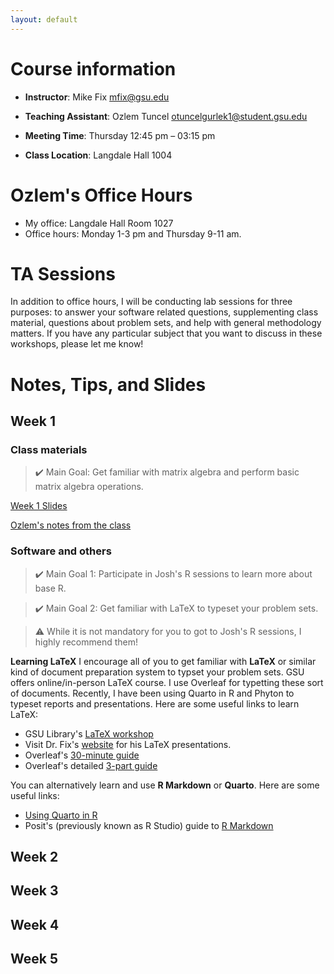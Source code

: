 ```yaml
---
layout: default
---
```


# Course information

- **Instructor**: Mike Fix <mfix@gsu.edu>

- **Teaching Assistant**: Ozlem Tuncel <otuncelgurlek1@student.gsu.edu>

- **Meeting Time**: Thursday 12:45 pm – 03:15 pm

- **Class Location**: Langdale Hall 1004

# Ozlem's Office Hours
- My office: Langdale Hall Room 1027
- Office hours: Monday 1-3 pm and Thursday 9-11 am.

# TA Sessions
In addition to office hours, I will be conducting lab sessions for three purposes: to answer your software related questions, supplementing class material, questions about problem sets, and help with general methodology matters. If you have any particular subject that you want to discuss in these workshops, please let me know!

# Notes, Tips, and Slides

## Week 1

### Class materials 
> ✔️ Main Goal: Get familiar with matrix algebra and perform basic matrix algebra operations.

[Week 1 Slides](docs/01Matrix.pdf)

[Ozlem's notes from the class](https://github.com/ozlemtuncel/pols8810_spring2023/blob/23ad8c13f9192471413c4b4331b23e1ab89f54cc/docs/week1.md)

### Software and others
> ✔️ Main Goal 1: Participate in Josh's R sessions to learn more about base R.

> ✔️ Main Goal 2: Get familiar with LaTeX to typeset your problem sets.

> :warning: While it is not mandatory for you to got to Josh's R sessions, I highly recommend them! 

**Learning LaTeX**
I encourage all of you to get familiar with **LaTeX** or similar kind of document preparation system to typset your problem sets. GSU offers online/in-person LaTeX course. I use Overleaf for typetting these sort of documents. Recently, I have been using Quarto in R and Phyton to typeset reports and presentations. Here are some useful links to learn LaTeX:

- GSU Library's [LaTeX workshop](https://research.library.gsu.edu/latex)
- Visit Dr. Fix's [website](http://michaelfix.gsucreate.org/) for his LaTeX presentations.
- Overleaf's [30-minute guide](https://www.overleaf.com/learn/latex/Learn_LaTeX_in_30_minutes)
- Overleaf's detailed [3-part guide](https://www.overleaf.com/learn/latex/Free_online_introduction_to_LaTeX_(part_1))

You can alternatively learn and use **R Markdown** or **Quarto**. Here are some useful links:

- [Using Quarto in R](https://quarto.org/docs/get-started/hello/rstudio.html)
- Posit's (previously known as R Studio) guide to [R Markdown](https://rmarkdown.rstudio.com/lesson-1.html)

## Week 2

## Week 3

## Week 4

## Week 5
